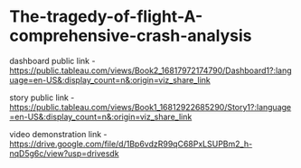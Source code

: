 # The-tragedy-of-flight-A-comprehensive-crash-analysis


dashboard public link - https://public.tableau.com/views/Book2_16817972174790/Dashboard1?:language=en-US&:display_count=n&:origin=viz_share_link

story public link - https://public.tableau.com/views/Book1_16812922685290/Story1?:language=en-US&:display_count=n&:origin=viz_share_link

video demonstration link -https://drive.google.com/file/d/1Bp6vdzR99qC68PxLSUPBm2_h-nqD5g6c/view?usp=drivesdk 
